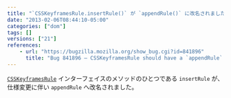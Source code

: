 ```yaml
---
title: "`CSSKeyframesRule.insertRule()` が `appendRule()` に改名されました"
date: "2013-02-06T08:44:10-05:00"
categories: ["dom"]
tags: []
versions: ["21"]
references:
    - url: "https://bugzilla.mozilla.org/show_bug.cgi?id=841896"
      title: "Bug 841896 – CSSKeyframesRule should have a `appendRule` method, not `insertRule`"
---
```

[`CSSKeyframesRule`](https://developer.mozilla.org/docs/Web/API/CSSKeyframesRule) インターフェイスのメソッドのひとつである `insertRule` が、仕様変更に伴い `appendRule` へ改名されました。
